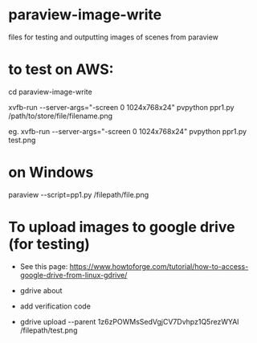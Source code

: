 # paraview-image-write
files for testing and outputting images of scenes from paraview

# to test on AWS:
cd paraview-image-write

xvfb-run --server-args="-screen 0 1024x768x24" pvpython ppr1.py /path/to/store/file/filename.png

eg. xvfb-run --server-args="-screen 0 1024x768x24" pvpython ppr1.py test.png

# on Windows
paraview --script=pp1.py /filepath/file.png


# To upload images to google drive (for testing)
- See this page: https://www.howtoforge.com/tutorial/how-to-access-google-drive-from-linux-gdrive/

- gdrive about

- add verification code

-  gdrive upload --parent 1z6zPOWMsSedVgjCV7Dvhpz1Q5rezWYAl  /filepath/test.png
